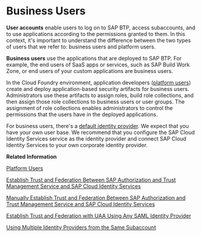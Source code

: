 <!-- loio3a3f0e1eca5f4962bc7ff436424cc048 -->

# Business Users

**User accounts** enable users to log on to SAP BTP, access subaccounts, and to use applications according to the permissions granted to them. In this context, it's important to understand the difference between the two types of users that we refer to: business users and platform users.

**Business users** use the applications that are deployed to SAP BTP. For example, the end users of SaaS apps or services, such as SAP Build Work Zone, or end users of your custom applications are business users.

In the Cloud Foundry environment, application developers \([platform users](platform-users-9e5e635.md)\) create and deploy application-based security artifacts for business users. Administrators use these artifacts to assign roles, build role collections, and then assign those role collections to business users or user groups. The assignment of role collections enables administrators to control the permissions that the users have in the deployed applications.

For business users, there's a [default identity provider](default-identity-provider-d6a8db7.md). We expect that you have your own user base. We recommend that you configure the SAP Cloud Identity Services service as the identity provider and connect SAP Cloud Identity Services to your own corporate identity provider.

**Related Information**  


[Platform Users](platform-users-9e5e635.md "User accounts enable users to log on to SAP BTP, access subaccounts, and to use applications according to the permissions granted to them. In this context, it's important to understand the difference between the two types of users that we refer to: Platform users and business users.")

[Establish Trust and Federation Between SAP Authorization and Trust Management Service and SAP Cloud Identity Services](establish-trust-and-federation-between-sap-authorization-and-trust-management-service-a-161f8f0.md "Use your SAP Cloud Identity Services tenant as an identity provider or a proxy to your own identity provider hosting your business users. This method avoids the upload and download of SAML meta data by using OpenID Connect (OIDC) to establish trust.")

[Manually Establish Trust and Federation Between SAP Authorization and Trust Management Service and SAP Cloud Identity Services](manually-establish-trust-and-federation-between-sap-authorization-and-trust-management-7c6aa87.md#loio7c6aa87459764b179aeccadccd4f91f3 "Use your SAP Cloud Identity Services tenant as an identity provider or a proxy to your own identity provider hosting your business users. Exchange SAML metadata to establish trust with the SAP Cloud Identity Services tenant and then register your subaccount with the tenant. To complete federation, maintain the federation attributes of the user groups.")

[Establish Trust and Federation with UAA Using Any SAML Identity Provider](establish-trust-and-federation-with-uaa-using-any-saml-identity-provider-2ce3938.md#loio2ce3938c66d94479848bff3090999027 "Integrate trust between the SAP BTP subaccount and any SAML 2.0 identity provider.")

[Using Multiple Identity Providers from the Same Subaccount](using-multiple-identity-providers-from-the-same-subaccount-b8c0aac.md "You need to use multiple identity providers for different groups of business users. You want to guide business users to the right identity provider for logon.")

